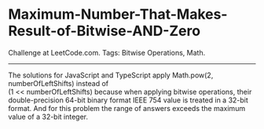 # Maximum-Number-That-Makes-Result-of-Bitwise-AND-Zero
Challenge at LeetCode.com. Tags: Bitwise Operations, Math.

-----------------------------------------------------------------------------------------------------------------------------------------------------------------

The solutions for JavaScript and TypeScript apply Math.pow(2, numberOfLeftShifts) instead of<br> (1 << numberOfLeftShifts) because when applying bitwise operations, their double-precision 64-bit binary format IEEE 754 value is treated in a 32-bit format. And for this problem the range of answers exceeds the maximum value of a 32-bit integer.
